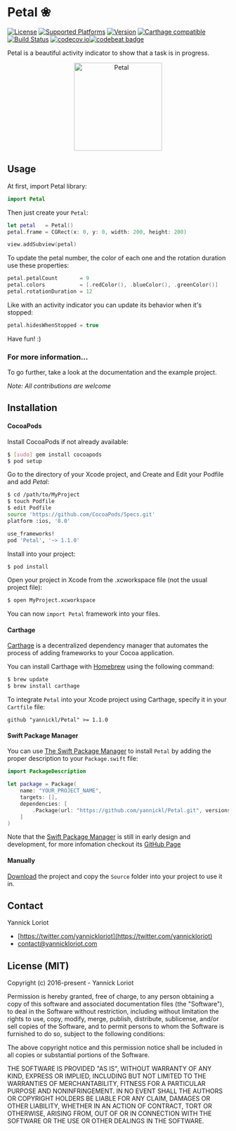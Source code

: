 # Petal ❀

[![License](https://cocoapod-badges.herokuapp.com/l/Petal/badge.svg)](http://cocoadocs.org/docsets/Petal/) [![Supported Platforms](https://cocoapod-badges.herokuapp.com/p/Petal/badge.svg)](http://cocoadocs.org/docsets/Petal/) [![Version](https://cocoapod-badges.herokuapp.com/v/Petal/badge.svg)](http://cocoadocs.org/docsets/Petal/) [![Carthage compatible](https://img.shields.io/badge/Carthage-compatible-4BC51D.svg?style=flat)](https://github.com/Carthage/Carthage) [![Build Status](https://travis-ci.org/yannickl/Petal.svg?branch=master)](https://travis-ci.org/yannickl/Petal) [![codecov.io](http://codecov.io/github/yannickl/Petal/coverage.svg?branch=master)](http://codecov.io/github/yannickl/Petal?branch=master)[![codebeat badge](https://codebeat.co/badges/8c8d04c7-60d0-4e5c-aee2-49abff3b9793)](https://codebeat.co/projects/github-com-yannickl-petal)

Petal is a beautiful activity indicator to show that a task is in progress.

<p align="center">
  <img src="http://yannickloriot.com/resources/petal-anim.gif" alt="Petal" width="200"/>
</p>

## Usage

At first, import Petal library:

```swift
import Petal
```

Then just create your `Petal`:

```swift
let petal   = Petal()
petal.frame = CGRect(x: 0, y: 0, width: 200, height: 200)

view.addSubview(petal)
```

To update the petal number, the color of each one and the rotation duration use these properties:

```swift
petal.petalCount       = 9
petal.colors           = [.redColor(), .blueColor(), .greenColor()]
petal.rotationDuration = 12
```

Like with an activity indicator you can update its behavior when it's stopped:
```swift
petal.hidesWhenStopped = true
```

Have fun! :)

### For more information...

To go further, take a look at the documentation and the example project.

*Note: All contributions are welcome*

## Installation

#### CocoaPods

Install CocoaPods if not already available:

``` bash
$ [sudo] gem install cocoapods
$ pod setup
```
Go to the directory of your Xcode project, and Create and Edit your Podfile and add _Petal_:

``` bash
$ cd /path/to/MyProject
$ touch Podfile
$ edit Podfile
source 'https://github.com/CocoaPods/Specs.git'
platform :ios, '8.0'

use_frameworks!
pod 'Petal', '~> 1.1.0'
```

Install into your project:

``` bash
$ pod install
```

Open your project in Xcode from the .xcworkspace file (not the usual project file):

``` bash
$ open MyProject.xcworkspace
```

You can now `import Petal` framework into your files.

#### Carthage

[Carthage](https://github.com/Carthage/Carthage) is a decentralized dependency manager that automates the process of adding frameworks to your Cocoa application.

You can install Carthage with [Homebrew](http://brew.sh/) using the following command:

```bash
$ brew update
$ brew install carthage
```

To integrate `Petal` into your Xcode project using Carthage, specify it in your `Cartfile` file:

```ogdl
github "yannickl/Petal" >= 1.1.0
```

#### Swift Package Manager
You can use [The Swift Package Manager](https://swift.org/package-manager) to install `Petal` by adding the proper description to your `Package.swift` file:
```swift
import PackageDescription

let package = Package(
    name: "YOUR_PROJECT_NAME",
    targets: [],
    dependencies: [
        .Package(url: "https://github.com/yannickl/Petal.git", versions: "1.0.1" ..< Version.max)
    ]
)
```

Note that the [Swift Package Manager](https://swift.org/package-manager) is still in early design and development, for more infomation checkout its [GitHub Page](https://github.com/apple/swift-package-manager)

#### Manually

[Download](https://github.com/YannickL/Petal/archive/master.zip) the project and copy the `Source` folder into your project to use it in.

## Contact

Yannick Loriot
 - [https://twitter.com/yannickloriot](https://twitter.com/yannickloriot)
 - [contact@yannickloriot.com](mailto:contact@yannickloriot.com)


## License (MIT)

Copyright (c) 2016-present - Yannick Loriot

Permission is hereby granted, free of charge, to any person obtaining a copy
of this software and associated documentation files (the "Software"), to deal
in the Software without restriction, including without limitation the rights
to use, copy, modify, merge, publish, distribute, sublicense, and/or sell
copies of the Software, and to permit persons to whom the Software is
furnished to do so, subject to the following conditions:

The above copyright notice and this permission notice shall be included in
all copies or substantial portions of the Software.

THE SOFTWARE IS PROVIDED "AS IS", WITHOUT WARRANTY OF ANY KIND, EXPRESS OR
IMPLIED, INCLUDING BUT NOT LIMITED TO THE WARRANTIES OF MERCHANTABILITY,
FITNESS FOR A PARTICULAR PURPOSE AND NONINFRINGEMENT. IN NO EVENT SHALL THE
AUTHORS OR COPYRIGHT HOLDERS BE LIABLE FOR ANY CLAIM, DAMAGES OR OTHER
LIABILITY, WHETHER IN AN ACTION OF CONTRACT, TORT OR OTHERWISE, ARISING FROM,
OUT OF OR IN CONNECTION WITH THE SOFTWARE OR THE USE OR OTHER DEALINGS IN
THE SOFTWARE.
